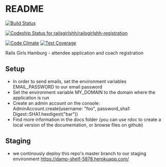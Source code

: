 # README

[<img src="https://travis-ci.org/railsgirlshh/railsgirlshh-registration.svg?branch=master" alt="Build Status" />](https://travis-ci.org/railsgirlshh/railsgirlshh-registration)

[ ![Codeship Status for railsgirlshh/railsgirlshh-registration](https://codeship.io/projects/5c35dfd0-48f8-0132-c0fe-2661e82857fb/status?branch=master)](https://codeship.io/projects/46052)

[![Code Climate](https://codeclimate.com/github/railsgirlshh/railsgirlshh-registration/badges/gpa.svg)](https://codeclimate.com/github/railsgirlshh/railsgirlshh-registration) [![Test Coverage](https://codeclimate.com/github/railsgirlshh/railsgirlshh-registration/badges/coverage.svg)](https://codeclimate.com/github/railsgirlshh/railsgirlshh-registration)

Rails Girls Hamburg - attendee application and coach registration

## Setup

* In order to send emails, set the environment variables EMAIL_PASSWORD to our email password
* Set the environment variable MY_DOMAIN to the domain where the application is run
* Create an admin account on the console: AdminAccount.create(username: "foo", password_sha1: Digest::SHA1.hexdigest("bar"))
* Find more information in the docs folder (you can use rdoc to create a local version of the documentation, or browse files on github)


## Staging

* we continously deploy this repo's master branch to our staging environment https://damp-shelf-5878.herokuapp.com/
